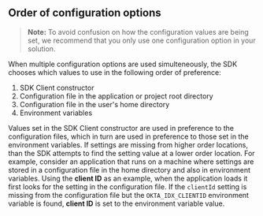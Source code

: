 ## Order of configuration options

> **Note:** To avoid confusion on how the configuration values are being
set, we recommend that you only use one configuration option in your solution.

When multiple configuration options are used simulteneously, the SDK chooses
which values to use in the following order of preference:

1. SDK Client constructor
1. Configuration file in the application or project root directory
1. Configuration file in the user's home directory
1. Environment variables

Values set in the SDK Client constructor are used in preference to
the configuration files, which in turn are used in preference to those set
in the environment variables. If settings are missing from higher order locations,
than the SDK attempts to find the setting value at a lower order location. For example,
consider an application that runs on a machine where settings are stored in a configuration file
in the home directory and also in environment variables. Using the **client ID** as an example,
when the application loads it first looks for the setting in the configuration file. If the
`clientId` setting is missing from the configuration file but the `OKTA_IDX_CLIENTID` environment
variable is found, **client ID** is set to the environment variable value.
